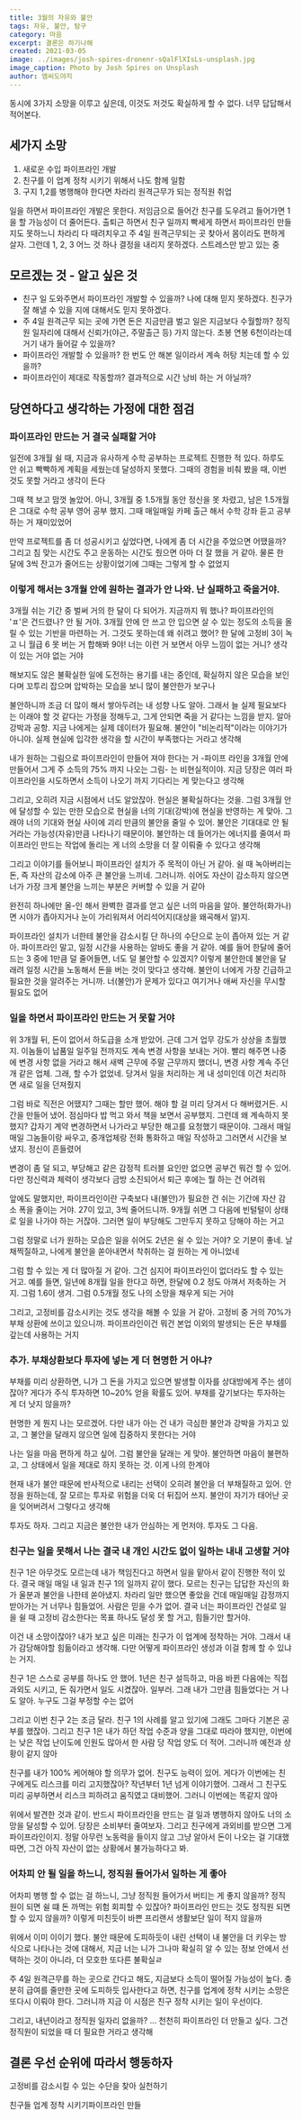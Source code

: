 ```yaml
---
title: 3월의 자유와 불안
tags: 자유, 불안, 탐구
category: 마음
excerpt: 결론은 하기나해 
created: 2021-03-05
image: ../images/josh-spires-dronenr-sQalFlXIsLs-unsplash.jpg
image_caption: Photo by Josh Spires on Unsplash
author: 엠씨도야지
---
```


동시에 3가지 소망을 이루고 싶은데, 이것도 저것도 확실하게 할 수 없다. 너무 답답해서 적어본다.


## 세가지 소망

1. 새로운 수입 파이프라인 개발
2. 친구를 이 업계 정착 시키기 위해서 나도 함께 일함 
3. 구지 1,2를 병행해야 한다면 차라리 원격근무가 되는 정직원 취업

일을 하면서 파이프라인 개발은 못한다.
저임금으로 들어간 친구를 도우려고 들어가면 1을 할 가능성이 더 줄어든다.
출퇴근 하면서 친구 일까지 빡세게 하면서 파이프라인 만들지도 못하느니 차라리 다 때려치우고 주 4일 원격근무되는 곳 찾아서 몸이라도 편하게 살자.
그런데 1, 2, 3 어느 것 하나 결정을 내리지 못하겠다. 스트레스만 받고 있는 중

## 모르겠는 것 - 알고 싶은 것
- 친구 일 도와주면서 파이프라인 개발할 수 있을까?
    나에 대해 믿지 못하겠다.
    친구가 잘 해낼 수 있을 지에 대해서도 믿지 못하겠다.
- 주 4일 원격근무 되는 곳에 가면 돈은 지금만큼 벌고 일은 지금보다 수월할까?
  정직원 일자리에 대해서 신뢰가(야근, 주말출근 등) 가지 않는다.
  초봉 연봉 6천이라는데 거기 내가 들어갈 수 있을까?
- 파이프라인 개발할 수 있을까?
  한 번도 안 해본 일이라서 계속 허탕 치는데 할 수 있을까?
- 파이프라인이 제대로 작동할까?
  결과적으로 시간 낭비 하는 거 아닐까?

## 당연하다고 생각하는 가정에 대한 점검

### 파이프라인 만드는 거 결국 실패할 거야

<p class="msg msg--warning">일전에 3개월 쉴 때, 지금과 유사하게 수학 공부하는 프로젝트 진행한 적 있다.  하루도 안 쉬고 빡빡하게 계획을 세웠는데 달성하지 못했다. 그때의 경험을 비춰 봤을 때, 이번 것도 못할 거라고 생각이 든다

그때 책 보고 맘껏 놀았어. 아니, 3개월 중 1.5개월 동안 정신을 못 차렸고, 남은 1.5개월은 그대로 수학 공부 영어 공부 했지. 그때 매일매일 카페 출근 해서 수학 강좌 듣고 공부하는 거 재미있었어

만약 프로젝트를 좀 더 성공시키고 싶었다면, 나에게 좀 더 시간을 주었으면 어땠을까? 그리고 침 맞는 시간도 주고 운동하는 시간도 줬으면 아마 더 잘 했을 거 같아. 물론 한 달에 3씩 잔고가 줄어드는 상황이었기에  그때는 그렇게 할 수 없었지

### 이렇게 해서는 3개월 안에 원하는 결과가 안 나와. 난 실패하고 죽을거야.

<p class="msg msg--warning">3개월 쉬는 기간 중 벌써 거의 한 달이 다 되어가. 지금까지 뭐 했나? 파이프라인의 'ㅍ'은 건드렸나? 안 될 거야. 3개월 안에 안 쓰고 안 입으면 살 수 있는 정도의 소득을 올릴 수 있는 기반을 마련하는 거. 그것도 못하는데 왜 쉬려고 했어? 한 달에 고정비 3이 녹고 니 월급 6 못 버는 거 합해봐 9야! 너는 이런 거 보면서 아무 느낌이 없는 거니? 생각이 있는 거야 없는 거야

해보지도 않은 불확실한 일에 도전하는 용기를 내는 중인데, 확실하지 않은 모습을 보인다며 꼬투리 잡으며 압박하는 모습을 보니 많이 불안한가 보구나

불안하니까 조금 더 많이 해서 쌓아두려는 내 성향 나도 알아. 그래서 늘 실제 필요보다는 이래야 할 것 같다는 가정을 정해두고, 그게 안되면 죽을 거 같다는 느낌을 받지. 알아 강박과 공항. 지금 나에게는 실제 데이터가 필요해. 불안이 "비논리적"이라는 이야기가 아니야. 실제 현실에 입각한 생각을 할 시간이 부족했다는 거라고 생각해

내가 원하는 그림으로 파이프라인이 만들어 져야 한다는 거 -파이프 라인을 3개월 안에 만들어서 그게 주 소득의 75% 까지 나오는 그림- 는 비현실적이야. 지금 당장은 여러 파이프라인을 시도하면서 소득이 나오기 까지 기다리는 게 맞는다고 생각해

그리고, 오히려 지금 시점에서 너도 알았잖아. 현실은 불확실하다는 것을. 그럼 3개월 안에 달성할 수 있는 만한 모습으로 현실을 너의 기대(강박)에 현실을 반영하는 게 맞아. 그래야 너의 기대와 현실 사이에 괴리 만큼의 불안을 줄일 수 있어. 불안은 기대대로 안 될 거라는 가능성(자유)만큼 나타나기 때문이야. 불안하는 데 들어가는 에너지를 줄여서 파이프라인 만드는 작업에 돌리는 게 너의 소망을 더 잘 이뤄줄 수 있다고 생각해

그리고 이야기를 들어보니 파이프라인 설치가 주 목적이 아닌 거 같아. 쉴 때 녹아버리는 돈, 즉 자산의 감소에 아주 큰 불안을 느끼네. 그러니까. 쉬어도 자산이 감소하지 않으면 너가 가장 크게 불안을 느끼는 부분은 커버할 수 있을 거 같아

완전히 하나에만 올-인 해서 완벽한 결과를 얻고 싶은 너의 마음을 알아. 불안하(화가나)면 시야가 좁아지거나 눈이 가리워져서 어리석어지(대상을 왜곡해서 알)지.

파이프라인 설치가 너한테 불안을 감소시킬 단 하나의 수단으로 눈이 좁아져 있는 거 같아. 파이프라인 말고, 일정 시간을 사용하는 알바도 좋을 거 같아. 예를 들어 한달에 줄어드는 3 중에 1만큼 덜 줄어들면, 너도 덜 불안할 수 있겠지? 이렇게 불안한데 불안을 달래려 일정 시간을 노동해서 돈을 버는 것이 맞다고 생각해. 불안이 너에게 가장 긴급하고 필요한 것을 알려주는 거니까. 너(불안)가 문제가 있다고 여기거나 애써 자신을 무시할 필요도 없어

### 일을 하면서 파이프라인 만드는 거 못할 거야

<p class="msg msg--warning">위 3개월 뒤, 돈이 없어서 하도급을 소개 받았어. 근데 그거 업무 강도가 상상을 초월했지. 이놈들이 납품일 일주일 전까지도 계속 변경 사항을 보내는 거야.  빨리 해주면 나중에 변경 사항 없을 거라고 해서 새벽 근무에 주말 근무까지 했더니, 변경 사항 계속 주던 개 같은 업체. 그래, 할 수가 없었네. 당겨서 일을 처리하는 게 내 성미인데 이건 처리하면 새로 일을 던져줬지

그럼 바로 직전은 어땠지? 그때는 할만 했어. 해야 할 걸 미리 당겨서 다 해버렸거든. 시간을 만들어 냈어. 점심마다 밥 먹고 와서 책을 보면서 공부했지. 그런데 왜 계속하지 못했지? 갑자기 계약 변경하면서 나가라고 부당한 해고를 요청했기 때문이야. 그래서 매일 매일 그놈들이랑 싸우고, 중개업체랑 전화 통화하고 매일 작성하고 그러면서 시간을 보냈지. 정신이 흔들렸어

변경이 좀 덜 되고, 부당해고 같은 감정적 트러블 요인만 없으면 공부건 뭐건 할 수 있어. 다만 정신력과 체력이 생각보다 금방 소진되어서 퇴근 후에는 뭘 하는 건 어려워

앞에도 말했지만, 파이프라인이란 구축보다  내(불안)가 필요한 건 쉬는 기간에 자산 감소 폭을 줄이는 거야. 27이 있고, 3씩 줄어드니까. 9개월 쉬면 그 다음에 빈털털이 상태로 일을 나가야 하는 거잖아. 그러면 일이 부당해도 그만두지 못하고 당해야 하는 거고

그럼 정말로 너가 원하는 모습은 일을 쉬어도 2년은 쉴 수 있는 거야? 오 기분이 좋네. 날 채찍질하고, 나에게 불안을 쏟아내면서 착취하는 걸 원하는 게 아니었네

그럼 할 수 있는 게 더 많아질 거 같아. 그건 심지어 파이프라인이 없더라도 할 수 있는 거고. 예를 들면, 일년에 8개월 일을 한다고 하면, 한달에 0.2 정도 아껴서 저축하는 거지. 그럼 1.6이 생겨. 그럼 0.5개월 정도 나의 소망을 채우게 되는 거야

그리고, 고정비를 감소시키는 것도 생각을 해볼 수 있을 거 같아. 고정비 중 거의 70%가 부채 상환에 쓰이고 있으니까. 파이프라인이건 뭐건 본업 이외의 발생되는 돈은 부채를 갚는데 사용하는 거지

### 추가. 부채상환보다 투자에 넣는 게 더 현명한 거 아냐?

<p class="msg msg--warning">부채를 미리 상환하면, 니가 그 돈을 가지고 있으면 발생할 이자를 상대방에게 주는 샘이잖아? 게다가 주식 투자하면 10~20% 얻을 확률도 있어. 부채를 갚기보다는 투자하는 게 더 낫지 않을까?

현명한 게 뭔지 나는 모르겠어. 다만 내가 아는 건 내가 극심한 불안과 강박을 가지고 있고, 그 불안을 달래지 않으면 일에 집중하지 못한다는 거야

나는 일을 마음 편하게 하고 싶어. 그럼 불안을 달래는 게 맞아. 불안하면 마음이 불편하고, 그 상태에서 일을 제대로 하지 못하는 것. 이게 나의 한계야

현재 내가 불안 때문에 반사적으로 내리는 선택이 오히려 불안을 더 부채질하고 있어. 안정을 원하는데, 잘 모르는 투자로 위험을 더욱 더 뒤집어 쓰지. 불안이 자기가 태어난 곳을 잊어버려서 그렇다고 생각해

투자도 하자. 그리고 지금은 불안한 내가 안심하는 게 먼저야. 투자도 그 다음.


### 친구는 일을 못해서 나는 결국 내 개인 시간도 없이 일하는 내내 고생할 거야

<p class="msg msg--warning">친구 1은 아무것도 모르는데 내가 책임진다고 하면서 일을 맡아서 같이 진행한 적이 있다. 결국 매일 매일 내 일과 친구 1의 일까지 같이 했다. 모르는 친구는 답답한 자신의 화가 울분과 불안을 나한테 쏟아냈지. 차라리 일만 했으면 좋았을 건데 매일매일 감정까지 받아가는 거 너무나 힘들었어. 사람은 믿을 수가 없어. 결국 너는 파이프라인 건설로 일을 쉴 때 고정비 감소한다는 목표 하나도 달성 못 할 거고, 힘들기만 할거야.

이건 내 소망이잖아? 내가 보고 싶은 미래는 친구가 이 업계에 정착하는 거야. 그래서 내가 감당해야할 힘듦이라고 생각해. 다만 어떻게 파이프라인 생성과 이걸 함께 할 수 있냐는 거지.

친구 1은 스스로 공부를 하나도 안 했어. 1년은 친구 설득하고, 마음 바뀐 다음에는 직접 과외도 시키고, 돈 줘가면서 일도 시켰잖아. 일부러. 그래 내가 그만큼 힘들었다는 거 나도 알아. 누구도 그걸 부정할 수는 없어

그리고 이번 친구 2는 조금 달라. 친구 1의 사례를 알고 있기에 그래도 그마다 기본은 공부를 했잖아. 그리고 친구 1은 내가 하던 작업 수준과 양을 그대로 따라야 했지만, 이번에는 낮은 작업 난이도에 인원도 많아서 한 사람 당 작업 양도 더 적어. 그러니까 예전과 상황이 같지 않아

친구를 내가 100% 케어해야 할 의무가 없어. 친구도 능력이 있어. 게다가 이번에는 친구에게도 리스크를 미리 고지했잖아? 작년부터 1년 넘게 이야기했어. 그래서 그 친구도 미리 공부하면서 리스크 피하려고 움직였고 대비했어. 그러니 이번에는 똑같지 않아

위에서 발견한 것과 같이. 반드시 파이프라인을 만드는 걸 일과 병행하지 않아도 너의 소망을 달성할 수 있어. 당장은 소비부터 줄여보자. 그리고 친구에게 과외비를 받으면 그게 파이프라인이지. 정말 아무런 노동력을 들이지 않고 그냥 알아서 돈이 나오는 걸 기대했따면, 그건 아직 자산이 없는 상황에서 불가능하다고 봐.

### 어차피 안 될 일을 하느니, 정직원 들어가서 일하는 게 좋아

<p class="msg msg--warning">어차피 병행 할 수 없는 걸 하느니, 그냥 정직원 들어가서 버티는 게 좋지 않을까? 정직원이 되면 쉴 떄 돈 까먹는 위험 회피할 수 있잖아? 파이프라인 만드는 것도 정직원 되면 할 수 있지 않을까? 이렇게 미친듯이 바쁜 프리랜서 생활보단 일이 적지 않을까

위에서 이미 이이기 했다. 불안 때문에 도피하듯이 내린 선택이 내 불안을 더 키우는 방식으로 나타나는 것에 대해서, 지금 너는 니가 그나마 확실히 알 수 있는 정보 안에서 선택하는 것이 아니라, 더 모호한 또다른 불확실ㄹ

주 4일 원격근무를 하는 곳으로 간다고 해도, 지금보다 소득이 떨어질 가능성이 높다. 충분히 급여를 줄만한 곳에 도피하듯 입사한다고 하면, 친구를 업계에 정착 시키는 소망은 또다시 이뤄야 한다. 그러니까 지금 이 시점은 친구 정착 시키는 일이 우선이다.

그리고, 내년이라고 정직원 일자리 없을까? ... 천천히 파이프라인 더 만들고 싶다. 그건 정직원이 되었을 때 더 필요한 거라고 생각해

## 결론 우선 순위에 따라서 행동하자

고정비를 감소시킬 수 있는 수단을 찾아 실천하기

친구들 업계 정착 시키기파이프라인 만들


